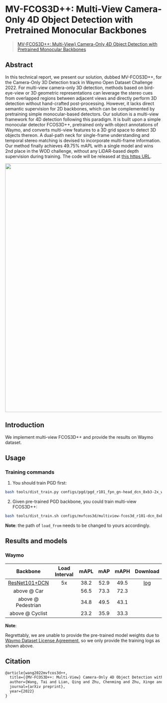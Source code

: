# MV-FCOS3D++: Multi-View Camera-Only 4D Object Detection with Pretrained Monocular Backbones

> [MV-FCOS3D++: Multi-View} Camera-Only 4D Object Detection with Pretrained Monocular Backbones](https://arxiv.org/abs/2207.12716)

<!-- [ALGORITHM] -->

## Abstract

In this technical report, we present our solution, dubbed MV-FCOS3D++, for the Camera-Only 3D Detection track in Waymo Open Dataset Challenge 2022. For multi-view camera-only 3D detection, methods based on bird-eye-view or 3D geometric representations can leverage the stereo cues from overlapped regions between adjacent views and directly perform 3D detection without hand-crafted post-processing. However, it lacks direct semantic supervision for 2D backbones, which can be complemented by pretraining simple monocular-based detectors. Our solution is a multi-view framework for 4D detection following this paradigm. It is built upon a simple monocular detector FCOS3D++, pretrained only with object annotations of Waymo, and converts multi-view features to a 3D grid space to detect 3D objects thereon. A dual-path neck for single-frame understanding and temporal stereo matching is devised to incorporate multi-frame information. Our method finally achieves 49.75% mAPL with a single model and wins 2nd place in the WOD challenge, without any LiDAR-based depth supervision during training. The code will be released at [this https URL](https://github.com/Tai-Wang/Depth-from-Motion).

<div align=center>
<img src="https://github.com/open-mmlab/mmdetection3d/assets/72679458/9313eb3c-cc41-40be-9ead-549b3b5fef44" width="800"/>
</div>

## Introduction

We implement multi-view FCOS3D++ and provide the results on Waymo dataset.

## Usage

### Training commands

1. You should train PGD first:

```bash
bash tools/dist_train.py configs/pgd/pgd_r101_fpn_gn-head_dcn_8xb3-2x_waymoD3-mv-mono3d.py 8
```

2. Given pre-trained PGD backbone, you could train multi-view FCOS3D++:

```bash
bash tools/dist_train.sh configs/mvfcos3d/multiview-fcos3d_r101-dcn_8xb2_waymoD5-3d-3class.py --cfg-options load_from=${PRETRAINED_CHECKPOINT}
```

**Note**:
the path of `load_from` needs to be changed to yours accordingly.

## Results and models

### Waymo

|                                Backbone                                | Load Interval | mAPL | mAP  | mAPH |                                                                                             Download                                                                                             |
| :--------------------------------------------------------------------: | :-----------: | :--: | :--: | :--: | :----------------------------------------------------------------------------------------------------------------------------------------------------------------------------------------------: |
| [ResNet101+DCN](./multiview-fcos3d_r101-dcn_8xb2_waymoD5-3d-3class.py) |      5x       | 38.2 | 52.9 | 49.5 | [log](https://download.openmmlab.com/mmdetection3d/v1.1.0_models/mvfcos3d/multiview-fcos3d_r101-dcn_8xb2_waymoD5-3d-3class/multiview-fcos3d_r101-dcn_8xb2_waymoD5-3d-3class_20231127_122815.log) |
|                              above @ Car                               |               | 56.5 | 73.3 | 72.3 |                                                                                                                                                                                                  |
|                           above @ Pedestrian                           |               | 34.8 | 49.5 | 43.1 |                                                                                                                                                                                                  |
|                            above @ Cyclist                             |               | 23.2 | 35.9 | 33.3 |                                                                                                                                                                                                  |

**Note**:

Regrettably, we are unable to provide the pre-trained model weights due to [Waymo Dataset License Agreement](https://waymo.com/open/terms/), so we only provide the training logs as shown above.

## Citation

```latex
@article{wang2022mvfcos3d++,
  title={{MV-FCOS3D++: Multi-View} Camera-Only 4D Object Detection with Pretrained Monocular Backbones},
  author={Wang, Tai and Lian, Qing and Zhu, Chenming and Zhu, Xinge and Zhang, Wenwei},
  journal={arXiv preprint},
  year={2022}
}
```
